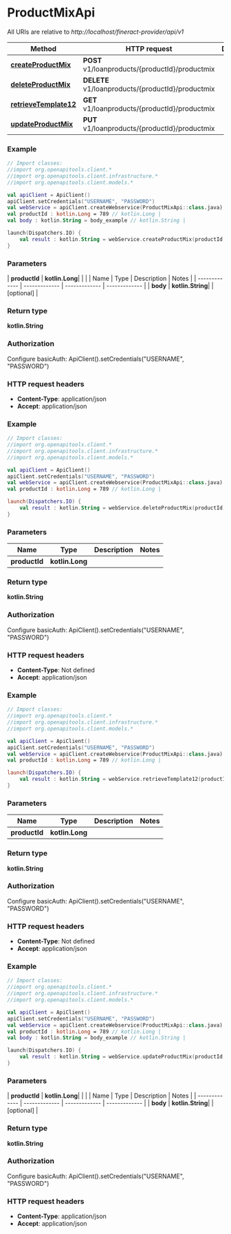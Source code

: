 # ProductMixApi

All URIs are relative to *http://localhost/fineract-provider/api/v1*

| Method | HTTP request | Description |
| ------------- | ------------- | ------------- |
| [**createProductMix**](ProductMixApi.md#createProductMix) | **POST** v1/loanproducts/{productId}/productmix |  |
| [**deleteProductMix**](ProductMixApi.md#deleteProductMix) | **DELETE** v1/loanproducts/{productId}/productmix |  |
| [**retrieveTemplate12**](ProductMixApi.md#retrieveTemplate12) | **GET** v1/loanproducts/{productId}/productmix |  |
| [**updateProductMix**](ProductMixApi.md#updateProductMix) | **PUT** v1/loanproducts/{productId}/productmix |  |





### Example
```kotlin
// Import classes:
//import org.openapitools.client.*
//import org.openapitools.client.infrastructure.*
//import org.openapitools.client.models.*

val apiClient = ApiClient()
apiClient.setCredentials("USERNAME", "PASSWORD")
val webService = apiClient.createWebservice(ProductMixApi::class.java)
val productId : kotlin.Long = 789 // kotlin.Long | 
val body : kotlin.String = body_example // kotlin.String | 

launch(Dispatchers.IO) {
    val result : kotlin.String = webService.createProductMix(productId, body)
}
```

### Parameters
| **productId** | **kotlin.Long**|  | |
| Name | Type | Description  | Notes |
| ------------- | ------------- | ------------- | ------------- |
| **body** | **kotlin.String**|  | [optional] |

### Return type

**kotlin.String**

### Authorization


Configure basicAuth:
    ApiClient().setCredentials("USERNAME", "PASSWORD")

### HTTP request headers

 - **Content-Type**: application/json
 - **Accept**: application/json




### Example
```kotlin
// Import classes:
//import org.openapitools.client.*
//import org.openapitools.client.infrastructure.*
//import org.openapitools.client.models.*

val apiClient = ApiClient()
apiClient.setCredentials("USERNAME", "PASSWORD")
val webService = apiClient.createWebservice(ProductMixApi::class.java)
val productId : kotlin.Long = 789 // kotlin.Long | 

launch(Dispatchers.IO) {
    val result : kotlin.String = webService.deleteProductMix(productId)
}
```

### Parameters
| Name | Type | Description  | Notes |
| ------------- | ------------- | ------------- | ------------- |
| **productId** | **kotlin.Long**|  | |

### Return type

**kotlin.String**

### Authorization


Configure basicAuth:
    ApiClient().setCredentials("USERNAME", "PASSWORD")

### HTTP request headers

 - **Content-Type**: Not defined
 - **Accept**: application/json




### Example
```kotlin
// Import classes:
//import org.openapitools.client.*
//import org.openapitools.client.infrastructure.*
//import org.openapitools.client.models.*

val apiClient = ApiClient()
apiClient.setCredentials("USERNAME", "PASSWORD")
val webService = apiClient.createWebservice(ProductMixApi::class.java)
val productId : kotlin.Long = 789 // kotlin.Long | 

launch(Dispatchers.IO) {
    val result : kotlin.String = webService.retrieveTemplate12(productId)
}
```

### Parameters
| Name | Type | Description  | Notes |
| ------------- | ------------- | ------------- | ------------- |
| **productId** | **kotlin.Long**|  | |

### Return type

**kotlin.String**

### Authorization


Configure basicAuth:
    ApiClient().setCredentials("USERNAME", "PASSWORD")

### HTTP request headers

 - **Content-Type**: Not defined
 - **Accept**: application/json




### Example
```kotlin
// Import classes:
//import org.openapitools.client.*
//import org.openapitools.client.infrastructure.*
//import org.openapitools.client.models.*

val apiClient = ApiClient()
apiClient.setCredentials("USERNAME", "PASSWORD")
val webService = apiClient.createWebservice(ProductMixApi::class.java)
val productId : kotlin.Long = 789 // kotlin.Long | 
val body : kotlin.String = body_example // kotlin.String | 

launch(Dispatchers.IO) {
    val result : kotlin.String = webService.updateProductMix(productId, body)
}
```

### Parameters
| **productId** | **kotlin.Long**|  | |
| Name | Type | Description  | Notes |
| ------------- | ------------- | ------------- | ------------- |
| **body** | **kotlin.String**|  | [optional] |

### Return type

**kotlin.String**

### Authorization


Configure basicAuth:
    ApiClient().setCredentials("USERNAME", "PASSWORD")

### HTTP request headers

 - **Content-Type**: application/json
 - **Accept**: application/json


